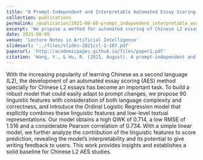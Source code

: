 ```yaml
---
title: "A Prompt-Independent and Interpretable Automated Essay Scoring Method for Chinese Second Language Writing"
collection: publications
permalink: /publication/2021-08-08-prompt_independent_interpretable_aes
excerpt: 'We propose a method for automated scoring of Chinese L2 essays, specifically HSK test essays, using 90 linguistic features and an Ordinal Logistic Regression model, achieving high accuracy and offering insights for writing feedback. The source code of the project is available at [GitHub](https://github.com/iris2hu/L2C-rater), and a demo of the project is available at [Demo](https://l2c.shenshen.wiki/).'
date: 2021-08-08
venue: 'Lecture Notes in Artificial Intelligence'
slidesurl: '../files/slides-2021ccl-1-107.pdf'
paperurl: 'http://academicpages.github.io/files/paper1.pdf'
citation: 'Wang, Y., & Hu, R. (2021, August). A prompt-independent and interpretable automated essay scoring method for Chinese second language writing. In China National Conference on Chinese Computational Linguistics (pp. 450-470). Cham: Springer International Publishing.'
---
```


With the increasing popularity of learning Chinese as a second language (L2), the development of an automated essay scoring (AES) method specially for Chinese L2 essays has become an important task. To build a robust model that could easily adapt to prompt changes, we propose 90 linguistic features with consideration of both language complexity and correctness, and introduce the Ordinal Logistic Regression model that explicitly combines these linguistic features and low-level textual representations. Our model obtains a high QWK of 0.714, a low RMSE of 1.516 and a considerable Pearson correlation of 0.734. With a simple linear model, we further analyze the contribution of the linguistic features to score prediction, revealing the model’s interpretability and its potential to give writing feedback to users. This work provides insights and establishes a solid baseline for Chinese L2 AES studies.